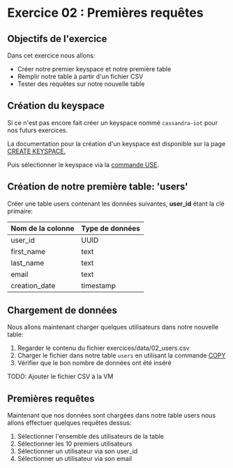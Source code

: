 # Exercice 02 : Premières requêtes

## Objectifs de l'exercice

Dans cet exercice nous allons:
* Créer notre premier keyspace et notre première table
* Remplir notre table à partir d'un fichier CSV
* Tester des requêtes sur notre nouvelle table

## Création du keyspace

Si ce n'est pas encore fait créer un keyspace nommé `cassandra-iot` pour nos futurs exercices.

La documentation pour la création d'un keyspace est disponible sur la page [CREATE KEYSPACE.](http://docs.datastax.com/en/cql/3.3/cql/cql_reference/create_keyspace_r.html)

Puis sélectionner le keyspace via la [commande USE](http://docs.datastax.com/en/cql/3.3/cql/cql_reference/use_r.html).

## Création de notre première table: 'users'

Créer une table users contenant les données suivantes, **user_id** étant la clé primaire:

| Nom de la colonne     | Type de données     |
| :------------- | :------------- |
| user_id       | UUID       |
| first_name       | text       |
| last_name       | text       |
| email       | text       |
| creation_date       | timestamp       |

## Chargement de données

Nous allons maintenant charger quelques utilisateurs dans notre nouvelle table:

1. Regarder le contenu du fichier exercices/data/02_users.csv
2. Charger le fichier dans notre table `users` en utilisant la commande [COPY](http://docs.datastax.com/en/cql/3.3/cql/cql_reference/copy_r.html)
3. Vérifier que le bon nombre de données ont été inséré

TODO: Ajouter le fichier CSV à la VM

## Premières requêtes

Maintenant que nos données sont chargées dans notre table users nous allons effectuer quelques requêtes dessus:

1. Sélectionner l'ensemble des utilisateurs de la table
2. Sélectionner les 10 premiers utilisateurs
3. Sélectionner un utilisateur via son user_id
4. Sélectionner un utilisateur via son email
